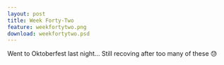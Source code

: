 ```yaml
---
layout: post
title: Week Forty-Two
feature: weekfortytwo.png
download: weekfortytwo.psd
---
```

Went to Oktoberfest last night... Still recoving after too many of these :sweat: